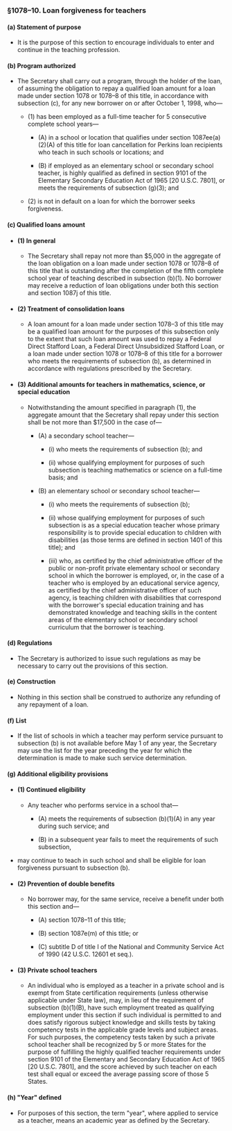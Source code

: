 ### §1078–10. Loan forgiveness for teachers
#### (a) Statement of purpose
* It is the purpose of this section to encourage individuals to enter and continue in the teaching profession.

#### (b) Program authorized
* The Secretary shall carry out a program, through the holder of the loan, of assuming the obligation to repay a qualified loan amount for a loan made under section 1078 or 1078–8 of this title, in accordance with subsection (c), for any new borrower on or after October 1, 1998, who—

  * (1) has been employed as a full-time teacher for 5 consecutive complete school years—

    * (A) in a school or location that qualifies under section 1087ee(a)(2)(A) of this title for loan cancellation for Perkins loan recipients who teach in such schools or locations; and

    * (B) if employed as an elementary school or secondary school teacher, is highly qualified as defined in section 9101 of the Elementary Secondary Education Act of 1965 [20 U.S.C. 7801], or meets the requirements of subsection (g)(3); and


  * (2) is not in default on a loan for which the borrower seeks forgiveness.

#### (c) Qualified loans amount
* #### (1) In general
  * The Secretary shall repay not more than $5,000 in the aggregate of the loan obligation on a loan made under section 1078 or 1078–8 of this title that is outstanding after the completion of the fifth complete school year of teaching described in subsection (b)(1). No borrower may receive a reduction of loan obligations under both this section and section 1087j of this title.

* #### (2) Treatment of consolidation loans
  * A loan amount for a loan made under section 1078–3 of this title may be a qualified loan amount for the purposes of this subsection only to the extent that such loan amount was used to repay a Federal Direct Stafford Loan, a Federal Direct Unsubsidized Stafford Loan, or a loan made under section 1078 or 1078–8 of this title for a borrower who meets the requirements of subsection (b), as determined in accordance with regulations prescribed by the Secretary.

* #### (3) Additional amounts for teachers in mathematics, science, or special education
  * Notwithstanding the amount specified in paragraph (1), the aggregate amount that the Secretary shall repay under this section shall be not more than $17,500 in the case of—

    * (A) a secondary school teacher—

      * (i) who meets the requirements of subsection (b); and

      * (ii) whose qualifying employment for purposes of such subsection is teaching mathematics or science on a full-time basis; and


    * (B) an elementary school or secondary school teacher—

      * (i) who meets the requirements of subsection (b);

      * (ii) whose qualifying employment for purposes of such subsection is as a special education teacher whose primary responsibility is to provide special education to children with disabilities (as those terms are defined in section 1401 of this title); and

      * (iii) who, as certified by the chief administrative officer of the public or non-profit private elementary school or secondary school in which the borrower is employed, or, in the case of a teacher who is employed by an educational service agency, as certified by the chief administrative officer of such agency, is teaching children with disabilities that correspond with the borrower's special education training and has demonstrated knowledge and teaching skills in the content areas of the elementary school or secondary school curriculum that the borrower is teaching.

#### (d) Regulations
* The Secretary is authorized to issue such regulations as may be necessary to carry out the provisions of this section.

#### (e) Construction
* Nothing in this section shall be construed to authorize any refunding of any repayment of a loan.

#### (f) List
* If the list of schools in which a teacher may perform service pursuant to subsection (b) is not available before May 1 of any year, the Secretary may use the list for the year preceding the year for which the determination is made to make such service determination.

#### (g) Additional eligibility provisions
* #### (1) Continued eligibility
  * Any teacher who performs service in a school that—

    * (A) meets the requirements of subsection (b)(1)(A) in any year during such service; and

    * (B) in a subsequent year fails to meet the requirements of such subsection,


* may continue to teach in such school and shall be eligible for loan forgiveness pursuant to subsection (b).

* #### (2) Prevention of double benefits
  * No borrower may, for the same service, receive a benefit under both this section and—

    * (A) section 1078–11 of this title;

    * (B) section 1087e(m) of this title; or

    * (C) subtitle D of title I of the National and Community Service Act of 1990 (42 U.S.C. 12601 et seq.).

* #### (3) Private school teachers
  * An individual who is employed as a teacher in a private school and is exempt from State certification requirements (unless otherwise applicable under State law), may, in lieu of the requirement of subsection (b)(1)(B), have such employment treated as qualifying employment under this section if such individual is permitted to and does satisfy rigorous subject knowledge and skills tests by taking competency tests in the applicable grade levels and subject areas. For such purposes, the competency tests taken by such a private school teacher shall be recognized by 5 or more States for the purpose of fulfilling the highly qualified teacher requirements under section 9101 of the Elementary and Secondary Education Act of 1965 [20 U.S.C. 7801], and the score achieved by such teacher on each test shall equal or exceed the average passing score of those 5 States.

#### (h) "Year" defined
* For purposes of this section, the term "year", where applied to service as a teacher, means an academic year as defined by the Secretary.